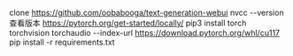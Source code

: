 clone https://github.com/oobabooga/text-generation-webui
nvcc --version
查看版本
https://pytorch.org/get-started/locally/
pip3 install torch torchvision torchaudio --index-url https://download.pytorch.org/whl/cu117
pip install -r requirements.txt
